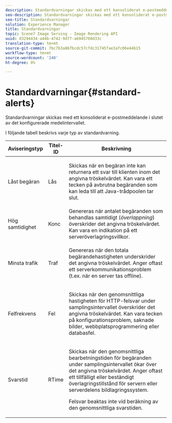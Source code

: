 ```yaml
---
description: Standardvarningar skickas med ett konsoliderat e-postmeddelande i slutet av det konfigurerade medelintervallet.
seo-description: Standardvarningar skickas med ett konsoliderat e-postmeddelande i slutet av det konfigurerade medelintervallet.
seo-title: Standardvarningar
solution: Experience Manager
title: Standardvarningar
topic: Scene7 Image Serving - Image Rendering API
uuid: d3294434-a44b-4742-9d77-a6945760d33c
translation-type: tm+mt
source-git-commit: 7bc7b3a86fbcdc57cfdc31745fae3afc06e44b15
workflow-type: tm+mt
source-wordcount: '240'
ht-degree: 0%

---
```



# Standardvarningar{#standard-alerts}

Standardvarningar skickas med ett konsoliderat e-postmeddelande i slutet av det konfigurerade medelintervallet.

I följande tabell beskrivs varje typ av standardvarning.

<table id="table_02611F1B920E48A6973BFA969CA564EB"> 
 <thead> 
  <tr> 
   <th class="entry"> <b>Aviseringstyp</b> </th> 
   <th class="entry"> <b>Titel-ID</b> </th> 
   <th class="entry"> <b>Beskrivning</b> </th> 
  </tr> 
 </thead>
 <tbody> 
  <tr> 
   <td> <p>Låst begäran </p> </td> 
   <td> <p>Lås </p> </td> 
   <td> <p>Skickas när en begäran inte kan returnera ett svar till klienten inom det angivna tröskelvärdet. Kan vara ett tecken på avbrutna begäranden som kan leda till att Java-trådpoolen tar slut. </p> </td> 
  </tr> 
  <tr> 
   <td> <p>Hög samtidighet </p> </td> 
   <td> <p>Konc </p> </td> 
   <td> Genereras när antalet begäranden som behandlas samtidigt (<i>överlappning</i>) överskrider det angivna tröskelvärdet. Kan vara en indikation på ett serveröverlagringsvillkor. </td> 
  </tr> 
  <tr> 
   <td> <p>Minsta trafik </p> </td> 
   <td> <p>Traf </p> </td> 
   <td> <p>Genereras när den totala begärandehastigheten underskrider det angivna tröskelvärdet. Anger oftast ett serverkommunikationsproblem (t.ex. när en server tas offline). </p> </td> 
  </tr> 
  <tr> 
   <td> <p>Felfrekvens </p> </td> 
   <td> <p>Fel </p> </td> 
   <td> <p>Skickas när den genomsnittliga hastigheten för HTTP-felsvar under samplingsintervallet överskrider det angivna tröskelvärdet. Kan vara tecken på konfigurationsproblem, saknade bilder, webbplatsprogrammering eller databasfel. </p> </td> 
  </tr> 
  <tr> 
   <td> <p>Svarstid </p> </td> 
   <td> <p>RTime </p> </td> 
   <td> <p>Skickas när den genomsnittliga bearbetningstiden för begäranden under samplingsintervallet ökar över det angivna tröskelvärdet. Anger oftast ett tillfälligt eller beständigt överlagringstillstånd för servern eller serverdelens bildlagringssystem. </p> <p>Felsvar beaktas inte vid beräkning av den genomsnittliga svarstiden. </p> </td> 
  </tr> 
 </tbody> 
</table>

